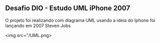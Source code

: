 ## Desafio DIO - Estudo UML iPhone 2007
O projeto foi realizando com diagrama UML usando a ideia do Iphone foi lançando em 2007 Steven Jobs

<img src="/UML.png>